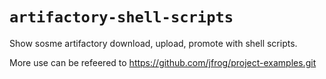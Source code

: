 # `artifactory-shell-scripts`

Show sosme artifactory download, upload, promote with shell scripts.

More use can be refeered to https://github.com/jfrog/project-examples.git
